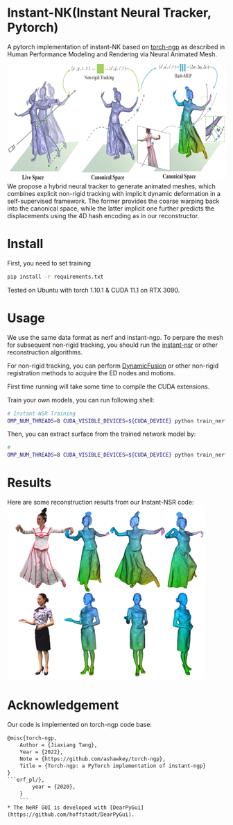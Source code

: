 # Instant-NK(Instant Neural Tracker, Pytorch)


A pytorch implementation of instant-NK based on [torch-ngp](https://github.com/ashawkey/torch-ngp) as described in Human Performance Modeling and Rendering via Neural Animated Mesh.



<img src="assets/am_pipeline.png" height="270"/> 
We propose a hybrid neural tracker to generate animated meshes, which combines explicit non-rigid tracking with implicit
dynamic deformation in a self-supervised framework. The former provides
the coarse warping back into the canonical space, while the latter implicit
one further predicts the displacements using the 4D hash encoding as in our
reconstructor.


# Install

First, you need to set training 
```bash
pip install -r requirements.txt
```
Tested on Ubuntu with torch 1.10.1 & CUDA 11.1 on RTX 3090.

# Usage

We use the same data format as nerf and instant-ngp. 
To perpare the mesh for subsequent non-rigid tracking, you should run the [instant-nsr](https://github.com/zhaofuq/Instant-NSR/) or other reconstruction algorithms.

For non-rigid tracking, you can perform [DynamicFusion](https://github.com/dolphin-li/DynamicFusion) or other non-rigid registration methods to acquire the ED nodes and motions.


First time running will take some time to compile the CUDA extensions.


Train your own models, you can run following shell:
```bash
# Instant-NSR Training
OMP_NUM_THREADS=8 CUDA_VISIBLE_DEVICES=${CUDA_DEVICE} python train_nerf.py "${INPUTS}/spider" --ed_folder "${INPUTS}/ed_folder"  --workspace "${WORKSAPCE}"    --st_frame 0 --num_image 76 --num_frames 10 --dyna_mode deform
```

Then, you can extract surface from the trained network model by: 
```bash
# 
OMP_NUM_THREADS=8 CUDA_VISIBLE_DEVICES=${CUDA_DEVICE} python train_nerf.py "${INPUTS}/spider" --ed_folder "${INPUTS}/ed_folder"  --workspace "${WORKSAPCE}"    --st_frame 0 --num_image 76 --num_frames 10 --dyna_mode deform --test

```

# Results
Here are some reconstruction results from our Instant-NSR code:
<img src="assets/compare_gallery1.png" height="400"/> 

# Acknowledgement

Our code is implemented on torch-ngp code base:
```
@misc{torch-ngp,
    Author = {Jiaxiang Tang},
    Year = {2022},
    Note = {https://github.com/ashawkey/torch-ngp},
    Title = {Torch-ngp: a PyTorch implementation of instant-ngp}
}
```erf_pl/},
        year = {2020},
    }
    ```
* The NeRF GUI is developed with [DearPyGui](https://github.com/hoffstadt/DearPyGui).
